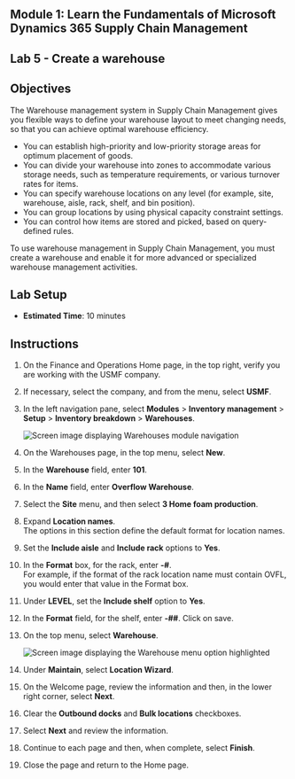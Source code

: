 ## Module 1: Learn the Fundamentals of Microsoft Dynamics 365 Supply Chain Management

## Lab 5 - Create a warehouse

## Objectives
The Warehouse management system in Supply Chain Management gives you flexible ways to define your warehouse layout to meet changing needs, so that you can achieve optimal warehouse efficiency.

- You can establish high-priority and low-priority storage areas for optimum placement of goods.
- You can divide your warehouse into zones to accommodate various storage needs, such as temperature requirements, or various turnover rates for items.
- You can specify warehouse locations on any level (for example, site, warehouse, aisle, rack, shelf, and bin position).
- You can group locations by using physical capacity constraint settings.
- You can control how items are stored and picked, based on query-defined rules.

To use warehouse management in Supply Chain Management, you must create a warehouse and enable it for more advanced or specialized warehouse management activities.

## Lab Setup

   - **Estimated Time**: 10 minutes

## Instructions

1. On the Finance and Operations Home page, in the top right, verify you are working with the USMF company.

1. If necessary, select the company, and from the menu, select **USMF**.

1. In the left navigation pane, select **Modules** > **Inventory management** > **Setup** > **Inventory breakdown** > **Warehouses**.

    ![Screen image displaying Warehouses module navigation](./media/lp1-m3-warehouses-module-navigation.png)

1. On the Warehouses page, in the top menu, select **New**.

1. In the **Warehouse** field, enter **101**.

1. In the **Name** field, enter **Overflow Warehouse**.

1. Select the **Site** menu, and then select **3 Home foam production**.

1. Expand **Location names**.  
    The options in this section define the default format for location names.

1. Set the **Include aisle** and **Include rack** options to **Yes**.

1. In the **Format** box, for the rack, enter **-#**.   
    For example, if the format of the rack location name must contain OVFL, you would enter that value in the Format box.

1. Under **LEVEL**, set the **Include shelf** option to **Yes**.

1. In the **Format** field, for the shelf, enter **-##**. Click on save.

1. On the top menu, select **Warehouse**.

    ![Screen image displaying the Warehouse menu option highlighted](./media/lp1-m3-warehouses-menu-option.png)

1. Under **Maintain**, select **Location Wizard**.

1. On the Welcome page, review the information and then, in the lower right corner, select **Next**.

1. Clear the **Outbound docks** and **Bulk locations** checkboxes.

1. Select **Next** and review the information.

1. Continue to each page and then, when complete, select **Finish**.

1. Close the page and return to the Home page.
